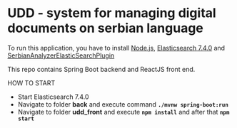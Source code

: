 # UDD - system for managing digital documents on serbian language
To run this application, you have to install [Node.js](https://nodejs.org/en/), [Elasticsearch 7.4.0](https://www.elastic.co/downloads/past-releases/elasticsearch-7-4-0) and [SerbianAnalyzerElasticSearchPlugin ](https://github.com/chenejac/udd06)

This repo contains Spring Boot backend and ReactJS front end.

HOW TO START
* Start Elasticsearch 7.4.0
* Navigate to folder **back** and execute command **`./mvnw spring-boot:run`**
* Navigate to folder **udd_front** and execute **`npm install`** and after that **`npm start`**

